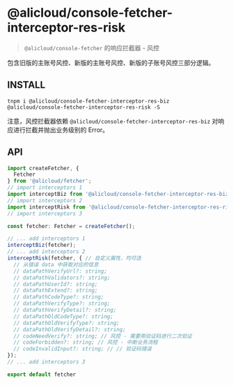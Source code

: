 # @alicloud/console-fetcher-interceptor-res-risk

> `@alicloud/console-fetcher` 的响应拦截器 - 风控

包含旧版的主账号风控、新版的主账号风控、新版的子账号风控三部分逻辑。

## INSTALL

```shell
tnpm i @alicloud/console-fetcher-interceptor-res-biz @alicloud/console-fetcher-interceptor-res-risk -S
```

注意，风控拦截器依赖 `@alicloud/console-fetcher-interceptor-res-biz` 对响应进行拦截并抛出业务级别的 Error。

## API

```typescript
import createFetcher, {
  Fetcher
} from '@alicloud/fetcher';
// import interceptors 1
import interceptBiz from '@alicloud/console-fetcher-interceptor-res-biz'; // 必需在风控拦截之前
// import interceptors 2
import interceptRisk from '@alicloud/console-fetcher-interceptor-res-risk';
// import interceptors 3

const fetcher: Fetcher = createFetcher();

// ... add interceptors 1
interceptBiz(fetcher);
// ... add interceptors 2
interceptRisk(fetcher, { // 自定义属性，均可选
  // 从错误 data 中获取对应的信息
  // dataPathVerifyUrl?: string;
  // dataPathValidators?: string;
  // dataPathUserId?: string;
  // dataPathExtend?: string;
  // dataPathCodeType?: string;
  // dataPathVerifyType?: string;
  // dataPathVerifyDetail?: string;
  // dataPathOldCodeType?: string;
  // dataPathOldVerifyType?: string;
  // dataPathOldVerifyDetail?: string;
  // codeNeedVerify?: string; // 风控 - 需要用验证码进行二次验证
  // codeForbidden?: string; // 风控 - 中断业务流程
  // codeInvalidInput?: string; // // 验证码错误
});
// ... add interceptors 3

export default fetcher
```
